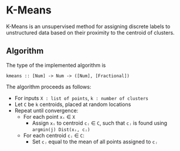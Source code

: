# K-Means

K-Means is an unsupervised method for assigning discrete labels to unstructured
data based on their proximity to the centroid of clusters.


## Algorithm

The type of the implemented algorithm is

```
kmeans :: [Num] -> Num -> ([Num], [Fractional])
```

The algorithm proceeds as follows:

 - For inputs `X : list of points`, `k : number of clusters`
 - Let `C` be `k` centroids, placed at random locations
 - Repeat until convergence:
    * For each point `xᵢ` ∈ `X`
        * Assign `xᵢ` to centroid `cⱼ` ∈ `C`, such that `cⱼ` is found using `argmin(j) Dist(xᵢ, cⱼ)`
    * For each centroid `cⱼ` ∈ `C`:
        * Set `cⱼ` equal to the mean of all points assigned to `cⱼ`
